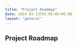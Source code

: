 ```yaml
---
title: "Project Roadmap"
date: 2024-03-13T05:05:05+05:00
layout: "general"
---
```


## Project Roadmap
